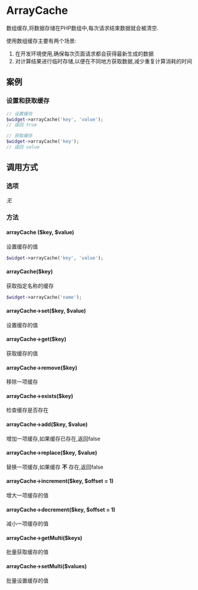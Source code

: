 ArrayCache
==========

数组缓存,将数据存储在PHP数组中,每次请求结束数据就会被清空.

使用数组缓存主要有两个场景:

1. 在开发环境使用,确保每次页面请求都会获得最新生成的数据
2. 对计算结果进行临时存储,以便在不同地方获取数据,减少重复计算消耗的时间

案例
----

### 设置和获取缓存

```php
// 设置缓存
$widget->arrayCache('key', 'value');
// 返回 true

// 获取缓存
$widget->arrayCache('key');
// 返回 value
```

调用方式
--------

### 选项

*无*

### 方法

#### arrayCache ($key, $value)
设置缓存的值
```php
$widget->arrayCache('key', 'value');
```

#### arrayCache($key)
获取指定名称的缓存
```php
$widget->arrayCache('name');
```

#### arrayCache->set($key, $value)
设置缓存的值

#### arrayCache->get($key)
获取缓存的值

#### arrayCache->remove($key)
移除一项缓存

#### arrayCache->exists($key)
检查缓存是否存在

#### arrayCache->add($key, $value)
增加一项缓存,如果缓存已存在,返回false

#### arrayCache->replace($key, $value)
替换一项缓存,如果缓存 **不** 存在,返回false

#### arrayCache->increment($key, $offset = 1)
增大一项缓存的值

#### arrayCache->decrement($key, $offset = 1)
减小一项缓存的值

#### arrayCache->getMulti($keys)
批量获取缓存的值

#### arrayCache->setMulti($values)
批量设置缓存的值